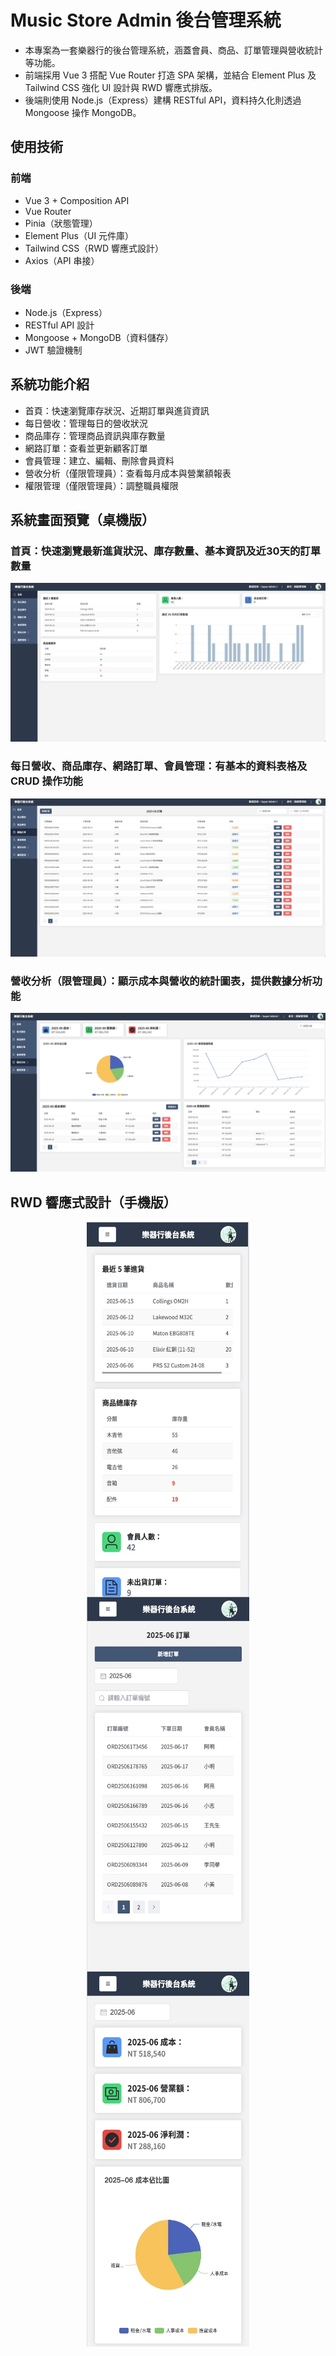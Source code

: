 # Music Store Admin 後台管理系統

- 本專案為一套樂器行的後台管理系統，涵蓋會員、商品、訂單管理與營收統計等功能。
- 前端採用 Vue 3 搭配 Vue Router 打造 SPA 架構，並結合 Element Plus 及 Tailwind CSS 強化 UI 設計與 RWD 響應式排版。
- 後端則使用 Node.js（Express）建構 RESTful API，資料持久化則透過 Mongoose 操作 MongoDB。

## 使用技術

### 前端
- Vue 3 + Composition API
- Vue Router
- Pinia（狀態管理）
- Element Plus（UI 元件庫）
- Tailwind CSS（RWD 響應式設計）
- Axios（API 串接）

### 後端
- Node.js（Express）
- RESTful API 設計
- Mongoose + MongoDB（資料儲存）
- JWT 驗證機制

## 系統功能介紹
- 首頁：快速瀏覽庫存狀況、近期訂單與進貨資訊
- 每日營收：管理每日的營收狀況
- 商品庫存：管理商品資訊與庫存數量
- 網路訂單：查看並更新顧客訂單
- 會員管理：建立、編輯、刪除會員資料
- 營收分析（僅限管理員）：查看每月成本與營業額報表
- 權限管理（僅限管理員）：調整職員權限
  
## 系統畫面預覽（桌機版）

### 首頁：快速瀏覽最新進貨狀況、庫存數量、基本資訊及近30天的訂單數量
<img src="images/home.jpg" alt="首頁截圖">

### 每日營收、商品庫存、網路訂單、會員管理：有基本的資料表格及 CRUD 操作功能
<img src="images/order.jpg" alt="訂單截圖">

### 營收分析（限管理員）：顯示成本與營收的統計圖表，提供數據分析功能 
<img src="images/finance.jpg" alt="營收分析截圖">

## RWD 響應式設計（手機版）
<div style="display: flex; justify-content: space-around; align-items: flex-start; flex-wrap: wrap;">
  <img src="images/home_mobile.jpg" alt="手機版首頁截圖" width="260" height="600">
  <img src="images/order_mobile.jpg" alt="手機版訂單頁面截圖" width="260" height="600">
  <img src="images/finance_mobile.jpg" alt="手機版營業額頁面截圖" width="260" height="600">
</div>
